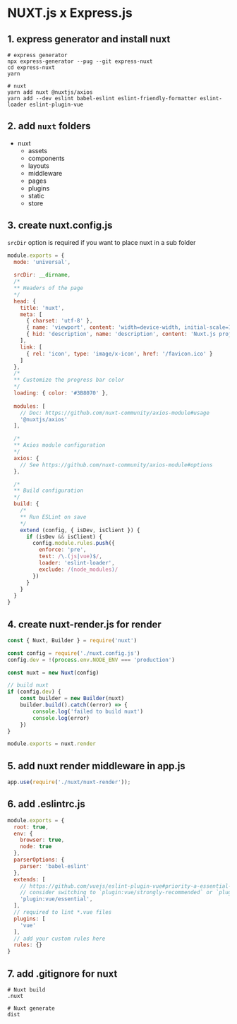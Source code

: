 # NUXT.js x Express.js

## 1. express generator and install nuxt

```
# express generator
npx express-generator --pug --git express-nuxt
cd express-nuxt
yarn

# nuxt
yarn add nuxt @nuxtjs/axios
yarn add --dev eslint babel-eslint eslint-friendly-formatter eslint-loader eslint-plugin-vue
```

## 2. add `nuxt` folders
- nuxt
    - assets
    - components
    - layouts
    - middleware
    - pages
    - plugins
    - static
    - store

## 3. create nuxt.config.js

`srcDir` option is required if you want to place nuxt in a sub folder

```js
module.exports = {
  mode: 'universal',
  
  srcDir: __dirname,
  /*
  ** Headers of the page
  */
  head: {
    title: 'nuxt',
    meta: [
      { charset: 'utf-8' },
      { name: 'viewport', content: 'width=device-width, initial-scale=1' },
      { hid: 'description', name: 'description', content: 'Nuxt.js project' }
    ],
    link: [
      { rel: 'icon', type: 'image/x-icon', href: '/favicon.ico' }
    ]
  },
  /*
  ** Customize the progress bar color
  */
  loading: { color: '#3B8070' },
  
  modules: [
    // Doc: https://github.com/nuxt-community/axios-module#usage
    '@nuxtjs/axios'
  ],

  /*
  ** Axios module configuration
  */
  axios: {
    // See https://github.com/nuxt-community/axios-module#options
  },

  /*
  ** Build configuration
  */
  build: {
    /*
    ** Run ESLint on save
    */
    extend (config, { isDev, isClient }) {
      if (isDev && isClient) {
        config.module.rules.push({
          enforce: 'pre',
          test: /\.(js|vue)$/,
          loader: 'eslint-loader',
          exclude: /(node_modules)/
        })
      }
    }
  }
}

```

## 4. create nuxt-render.js for render 

```js
const { Nuxt, Builder } = require('nuxt')

const config = require('./nuxt.config.js')
config.dev = !(process.env.NODE_ENV === 'production')

const nuxt = new Nuxt(config)

// build nuxt
if (config.dev) {
    const builder = new Builder(nuxt)
    builder.build().catch((error) => {
        console.log('failed to build nuxt')
        console.log(error)
    })
}

module.exports = nuxt.render
```

## 5. add nuxt render middleware in app.js

```js
app.use(require('./nuxt/nuxt-render'));
```

## 6. add .eslintrc.js

```js
module.exports = {
  root: true,
  env: {
    browser: true,
    node: true
  },
  parserOptions: {
    parser: 'babel-eslint'
  },
  extends: [
    // https://github.com/vuejs/eslint-plugin-vue#priority-a-essential-error-prevention
    // consider switching to `plugin:vue/strongly-recommended` or `plugin:vue/recommended` for stricter rules.
    'plugin:vue/essential',
  ],
  // required to lint *.vue files
  plugins: [
    'vue'
  ],
  // add your custom rules here
  rules: {}
}
```

## 7. add .gitignore for nuxt

```
# Nuxt build
.nuxt

# Nuxt generate
dist
```